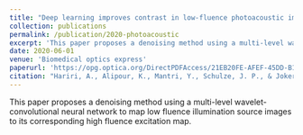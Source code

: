 ```yaml
---
title: "Deep learning improves contrast in low-fluence photoacoustic imaging"
collection: publications
permalink: /publication/2020-photoacoustic
excerpt: 'This paper proposes a denoising method using a multi-level wavelet-convolutional neural network to map low fluence illumination source images to its corresponding high fluence excitation map.'
date: 2020-06-01
venue: 'Biomedical optics express'
paperurl: 'https://opg.optica.org/DirectPDFAccess/21EB20FE-AFEF-45DD-B143A1B1EBE3ECFC_432226/boe-11-6-3360.pdf?da=1&id=432226&seq=0&mobile=no'
citation: "Hariri, A., Alipour, K., Mantri, Y., Schulze, J. P., & Jokerst, J. V. (2020). Deep learning improves contrast in low-fluence photoacoustic imaging. Biomedical optics express, 11(6), 3360-3373."
---
```

This paper proposes a denoising method using a multi-level wavelet-convolutional neural network to map low fluence illumination source images to its corresponding high fluence excitation map.